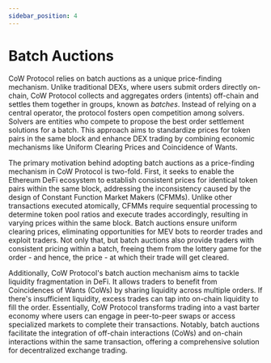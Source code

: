 ```yaml
---
sidebar_position: 4
---
```


# Batch Auctions

CoW Protocol relies on batch auctions as a unique price-finding mechanism. Unlike traditional DEXs, where users submit orders directly on-chain, CoW Protocol collects and aggregates orders (intents) off-chain and settles them together in groups, known as _batches_. Instead of relying on a central operator, the protocol fosters open competition among solvers. Solvers are entities who compete to propose the best order settlement solutions for a batch. This approach aims to standardize prices for token pairs in the same block and enhance DEX trading by combining economic mechanisms like Uniform Clearing Prices and Coincidence of Wants.

The primary motivation behind adopting batch auctions as a price-finding mechanism in CoW Protocol is two-fold. First, it seeks to enable the Ethereum DeFi ecosystem to establish consistent prices for identical token pairs within the same block, addressing the inconsistency caused by the design of Constant Function Market Makers (CFMMs). Unlike other transactions executed atomically, CFMMs require sequential processing to determine token pool ratios and execute trades accordingly, resulting in varying prices within the same block. Batch auctions ensure uniform clearing prices, eliminating opportunities for MEV bots to reorder trades and exploit traders. Not only that, but batch auctions also provide traders with consistent pricing within a batch, freeing them from the lottery game for the order - and hence, the price - at which their trade will get cleared.

Additionally, CoW Protocol's batch auction mechanism aims to tackle liquidity fragmentation in DeFi. It allows traders to benefit from Coincidences of Wants (CoWs) by sharing liquidity across multiple orders. If there's insufficient liquidity, excess trades can tap into on-chain liquidity to fill the order. Essentially, CoW Protocol transforms trading into a vast barter economy where users can engage in peer-to-peer swaps or access specialized markets to complete their transactions. Notably, batch auctions facilitate the integration of off-chain interactions (CoWs) and on-chain interactions within the same transaction, offering a comprehensive solution for decentralized exchange trading.

